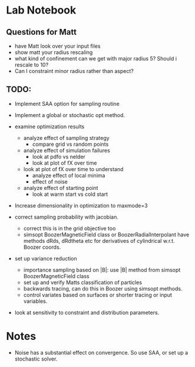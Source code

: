 
# Lab Notebook

## Questions for Matt
- have Matt look over your input files
- show matt your radius rescaling
- what kind of confinement can we get with major radius 5? Should i rescale to 10?
- Can I constraint minor radius rather than aspect?

## TODO:
- Implement SAA option for sampling routine
- Implement a global or stochastic opt method.
- examine optimization results 
  - analyze effect of sampling strategy 
    - compare grid vs random points
  - analyze effect of simulation failures
    - look at pdfo vs nelder 
    - look at plot of fX over time
  - look at plot of fX over time to understand
    - analyze effect of local minima
    - effect of noise
  - analyze effect of starting point
    - look at warm start vs cold start
- Increase dimensionality in optimization to maxmode=3

- correct sampling probability with jacobian.
  - correct this is in the grid objective too
  - simsopt BoozerMagneticField class or BoozerRadialInterpolant have methods
    dRds, dRdtheta etc for derivatives of cylindrical w.r.t. Boozer coords.
- set up variance reduction
  - importance sampling based on |B|: use |B| method from simsopt BoozerMagneticField class
  - set up and verify Matts classification of particles
  - backwards tracing, can do this in Boozer using simsopt methods.
  - control variates based on surfaces or shorter tracing or input variables.
- look at sensitivity to constraint and distribution parameters.

# Notes
- Noise has a substantial effect on convergence. So use SAA, or set up a stochastic solver.
